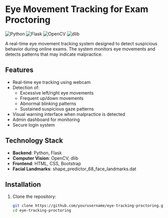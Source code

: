 # Eye Movement Tracking for Exam Proctoring

![Python](https://img.shields.io/badge/python-3.8%2B-blue)
![Flask](https://img.shields.io/badge/flask-2.0%2B-lightgrey)
![OpenCV](https://img.shields.io/badge/opencv-4.5%2B-orange)
![dlib](https://img.shields.io/badge/dlib-19.22%2B-green)

A real-time eye movement tracking system designed to detect suspicious behavior during online exams. The system monitors eye movements and detects patterns that may indicate malpractice.

## Features

- Real-time eye tracking using webcam
- Detection of:
  - Excessive left/right eye movements
  - Frequent up/down movements
  - Abnormal blinking patterns
  - Sustained suspicious gaze patterns
- Visual warning interface when malpractice is detected
- Admin dashboard for monitoring
- Secure login system

## Technology Stack

- **Backend**: Python, Flask
- **Computer Vision**: OpenCV, dlib
- **Frontend**: HTML, CSS, Bootstrap
- **Facial Landmarks**: shape_predictor_68_face_landmarks.dat

## Installation

1. Clone the repository:
   ```bash
   git clone https://github.com/yourusername/eye-tracking-proctoring.git
   cd eye-tracking-proctoring
